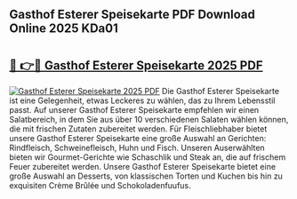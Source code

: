 ## Gasthof Esterer Speisekarte PDF Download Online 2025 KDa01

# <h2><a href="http://gcb2zu.nevu.top/?p=Gasthof+Esterer+Speisekarte">🔗 👉🔴 Gasthof Esterer Speisekarte 2025 PDF</a></h2>

[![Gasthof Esterer Speisekarte 2025 PDF](https://i.imgur.com/dBaPXMq.png)](http://gcb2zu.nevu.top/?p=Gasthof+Esterer+Speisekarte)
Die Gasthof Esterer Speisekarte ist eine Gelegenheit, etwas Leckeres zu wählen, das zu Ihrem Lebensstil passt. Auf unserer Gasthof Esterer Speisekarte empfehlen wir einen Salatbereich, in dem Sie aus über 10 verschiedenen Salaten wählen können, die mit frischen Zutaten zubereitet werden. Für Fleischliebhaber bietet unsere Gasthof Esterer Speisekarte eine große Auswahl an Gerichten: Rindfleisch, Schweinefleisch, Huhn und Fisch. Unseren Auserwählten bieten wir Gourmet-Gerichte wie Schaschlik und Steak an, die auf frischem Feuer zubereitet werden. Unsere Gasthof Esterer Speisekarte bietet eine große Auswahl an Desserts, von klassischen Torten und Kuchen bis hin zu exquisiten Crème Brûlée und Schokoladenfuufus.
